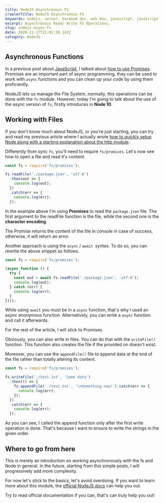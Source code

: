 ```yaml
---
title: NodeJS Asynchronous FS
crawlerTitle: NodeJS Asynchronous FS
keywords: nodejs, server, backend dev, web dev, javascript, javascript async, file system
excerpt: Asynchronous Read/ Write FS Operations.
slug: nodejs-async-fs
date: 2020-12-17T21:01:59.142Z
category: NodeJS
---
```


## Asynchronous Functions

In a previous post about [JavaScript](/category/javascript), I talked about [how to use Promises](/javascript-promises/). Promises are an important part of async programming, they can be used to work with `async` functions and you can clean up your code by using them proficiently.

NodeJS lets us manage the File System, normally, this operations can be done with the `fs` module. However, today I'm going to talk about the use of the async version of `fs`, firstly introduces in **Node 10**.

## Working with Files

If you don't know much about NodeJS, or you're just starting, you can try and read my previous article where I actually wrote [how to quickly setup Node along with a starting explanation about the http module](/nodejs-http).

Differently from sync `fs`, you'll need to require `fs/promises`. Let's now see how to open a file and read it's content.

```javascript
const fs = require('fs/promises');

fs.readFile('./package.json', 'utf-8')
  .then(out => {
    console.log(out);
  })
  .catch(err => {
    console.log(err);
  });
```

In the example above I'm using **Promises** to read the `package.json` file. The first argument to the readFile function is the file, while the second one is the **character encoding**.

The Promise returns the content of the file in console in case of success, otherwise, it will return an error.

Another approach is using the `async` / `await `syntax. To do so, you can rewrite the above snippet as follows.

```javascript
const fs = require('fs/promises');

(async function () {
  try {
    const out = await fs.readFile('./package.json', 'utf-8');
    console.log(out);
  } catch (err) {
    console.log(err);
  }
})();
```

While using `await` you must be in a `async` function, that's why I used an async anonymous function. Alternatively, you can write a `async` function and call it afterwards.

For the rest of the article, I will stick to Promises.

Obviously, you can also write in files. You can do that with the `writeFile()` function. This function also creates the file if the provided on doesn't exist.

Moreover, you can use the `appendFile()` file to append data at the end of the file rather than totally altering its content.

```javascript
const fs = require('fs/promises');

fs.writeFile('./test.txt', 'Some data')
  .then(() => {
    fs.appendFile('./test.txt', '\nSomething new!').catch(err => {
      console.log(err);
    });
  })
  .catch(err => {
    console.log(err);
  });
```

As you can see, I called the append function only after the first write operation is done. That's because I want to ensure to write the strings in the given order.

## Where to go from here

This is merely an introduction on working asynchronously with the fs and Node in general. In the future, starting from this simple posts, I will progressively add more complexity.

For now let's stick to the basics, let's avoid overdoing. If you want to learn more about this module, the [official NodeJS docs](https://nodejs.org/api/fs.html) can help you out.

Try to read official documentation if you can, that's can truly help you out!
